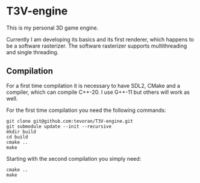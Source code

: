 # T3V-engine

This is my personal 3D game engine.

Currently I am developing its basics and its first renderer, which happens to be a software rasterizer.
The software rasterizer supports multithreading and single threading.

## Compilation

For a first time compilation it is necessary to have SDL2, CMake and a compiler, which can compile
C++-20. I use G++-11 but others will work as well.

For the first time compilation you need the following commands:

```
git clone git@github.com:tevoran/T3V-engine.git
git submodule update --init --recursive
mkdir build
cd build
cmake ..
make
```

Starting with the second compilation you simply need:

```
cmake ..
make
```